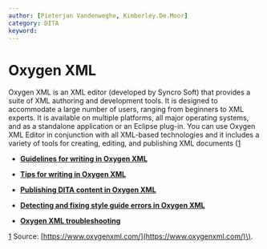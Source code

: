 ```yaml
---
author: [Pieterjan Vandenweghe, Kimberley.De.Moor]
category: DITA
keyword: 
---
```


# Oxygen XML

Oxygen XML is an XML editor \(developed by Syncro Soft\) that provides a suite of XML authoring and development tools. It is designed to accommodate a large number of users, ranging from beginners to XML experts. It is available on multiple platforms, all major operating systems, and as a standalone application or an Eclipse plug-in. You can use Oxygen XML Editor in conjunction with all XML-based technologies and it includes a variety of tools for creating, editing, and publishing XML documents \([1](#fntarg_1)

-   **[Guidelines for writing in Oxygen XML](../en/to_guidelines_and_tips_oxygen_xml.md)**  

-   **[Tips for writing in Oxygen XML](../en/to_tips_oxygen.md)**  

-   **[Publishing DITA content in Oxygen XML](../en/to_publishing_dita_content.md#)**  

-   **[Detecting and fixing style guide errors in Oxygen XML](../en/co_validation_checks_in_oxygenxml.md)**  

-   **[Oxygen XML troubleshooting](../en/to_oxygen_xml_troubleshooting.md#)**  


[1](#fnsrc_1) Source: [https://www.oxygenxml.com/](https://www.oxygenxml.com/)\).

